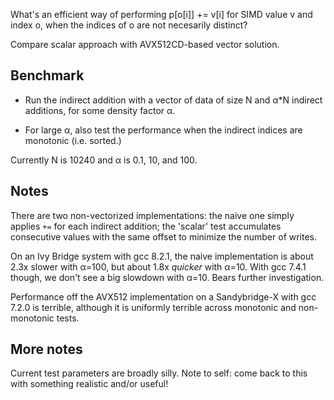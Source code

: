 What's an efficient way of performing p[o[i]] += v[i] for SIMD value v and index o,
when the indices of o are not necesarily distinct?

Compare scalar approach with AVX512CD-based vector solution.

## Benchmark

* Run the indirect addition with a vector of data of size N and α*N indirect additions,
for some density factor α.

* For large α, also test the performance when the indirect indices are monotonic (i.e.
sorted.)

Currently N is 10240 and α is 0.1, 10, and 100.

## Notes

There are two non-vectorized implementations: the naive one simply applies `+=` for each
indirect addition; the 'scalar' test accumulates consecutive values with the same offset
to minimize the number of writes.

On an Ivy Bridge system with gcc 8.2.1, the naive implementation is about 2.3x slower
with α=100, but about 1.8x _quicker_ with α=10. With gcc 7.4.1 though, we don't see
a big slowdown with α=10. Bears further investigation.

Performance off the AVX512 implementation on a Sandybridge-X with gcc 7.2.0 is terrible,
although it is uniformly terrible across monotonic and non-monotonic tests.

## More notes

Current test parameters are broadly silly. Note to self: come back to this with something
realistic and/or useful!

